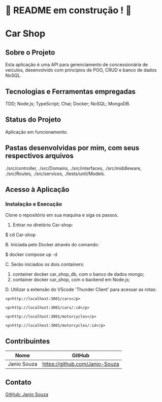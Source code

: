 # :construction: README em construção ! :construction:
<!-- Olá, Tryber!
Esse é apenas um arquivo inicial para o README do seu projeto.
É essencial que você preencha esse documento por conta própria, ok?
Não deixe de usar nossas dicas de escrita de README de projetos, e deixe sua criatividade brilhar!
:warning: IMPORTANTE: você precisa deixar nítido:
- quais arquivos/pastas foram desenvolvidos por você; 
- quais arquivos/pastas foram desenvolvidos por outra pessoa estudante;
- quais arquivos/pastas foram desenvolvidos pela Trybe.
-->

# Car Shop

## Sobre o Projeto
Esta aplicação é uma API para gerenciamento de concessionária de veículos, desenvolvido com principios de POO, CRUD e banco de dados NoSQL.

## Tecnologias e Ferramentas empregadas

TDD;
Node.js;
TypeScript;
Chai;
Docker;
NoSQL;
MongoDB.

## Status do Projeto
Aplicação em funcionamento.

## Pastas desenvolvidas por mim, com seus respectivos arquivos

./src/controller,
./src/Domains,
./src/interfaces,
./src/middleware,
./src/Routes,
./src/services,
./tests/unit/Models.

## Acesso à Aplicação
### Instalação e Execução

Clone o repositório em sua maquina e siga os passos.

1. Entrar no diretório Car-shop:

  $ cd Car-shop

B. Iniciada pelo Docker através do comando:
  
  $ docker compose up -d

C. Serão iniciados os dois containers:
  1. container docker car_shop_db, com o banco de dados mongo;
  2. container docker car_shop, com o backend em Node.js;

D. Utilizar a extensão do VScode 'Thunder Client' para acessar as rotas:

    <p>http://localhost:3001/cars</p>
  
    <p>http://localhost:3001/cars/:id</p>
  
    <p>http://localhost:3001/motorcycles</p>
  
    <p>http://localhost:3001/motorcycles/:id</p>

## Contribuintes
|Nome|GitHub|
| -------- | -------- |
|Janio Souza|https://github.com/Janio-Souza|

## Contato
[GitHub: Janio Souza](https://github.com/Janio-Souza)
